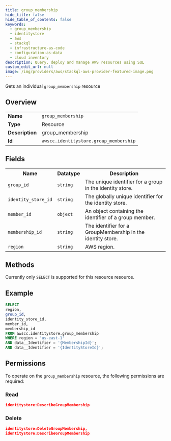 ```yaml
---
title: group_membership
hide_title: false
hide_table_of_contents: false
keywords:
  - group_membership
  - identitystore
  - aws
  - stackql
  - infrastructure-as-code
  - configuration-as-data
  - cloud inventory
description: Query, deploy and manage AWS resources using SQL
custom_edit_url: null
image: /img/providers/aws/stackql-aws-provider-featured-image.png
---
```

Gets an individual <code>group_membership</code> resource

## Overview
<table><tbody>
<tr><td><b>Name</b></td><td><code>group_membership</code></td></tr>
<tr><td><b>Type</b></td><td>Resource</td></tr>
<tr><td><b>Description</b></td><td>group_membership</td></tr>
<tr><td><b>Id</b></td><td><code>awscc.identitystore.group_membership</code></td></tr>
</tbody></table>

## Fields
<table><tbody>
<tr><th>Name</th><th>Datatype</th><th>Description</th></tr>
<tr><td><code>group_id</code></td><td><code>string</code></td><td>The unique identifier for a group in the identity store.</td></tr>
<tr><td><code>identity_store_id</code></td><td><code>string</code></td><td>The globally unique identifier for the identity store.</td></tr>
<tr><td><code>member_id</code></td><td><code>object</code></td><td>An object containing the identifier of a group member.</td></tr>
<tr><td><code>membership_id</code></td><td><code>string</code></td><td>The identifier for a GroupMembership in the identity store.</td></tr>
<tr><td><code>region</code></td><td><code>string</code></td><td>AWS region.</td></tr>

</tbody></table>

## Methods
Currently only <code>SELECT</code> is supported for this resource resource.

## Example
```sql
SELECT
region,
group_id,
identity_store_id,
member_id,
membership_id
FROM awscc.identitystore.group_membership
WHERE region = 'us-east-1'
AND data__Identifier = '{MembershipId}';
AND data__Identifier = '{IdentityStoreId}';
```

## Permissions

To operate on the <code>group_membership</code> resource, the following permissions are required:

### Read
```json
identitystore:DescribeGroupMembership
```

### Delete
```json
identitystore:DeleteGroupMembership,
identitystore:DescribeGroupMembership
```

